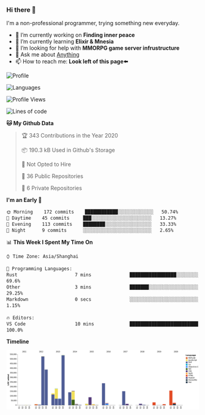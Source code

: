 ### Hi there 👋

I'm a non-professional programmer, trying something new everyday.

<!--
**dyzdyz010/dyzdyz010** is a ✨ _special_ ✨ repository because its `README.md` (this file) appears on your GitHub profile.
-->

- 🔭 I’m currently working on **Finding inner peace**
- 🌱 I’m currently learning **Elixir & Mnesia**
- 🤔 I’m looking for help with **MMORPG game server infrustructure**
- 💬 Ask me about [Anything](https://github.com/dyzdyz010/dyzdyz010/issues)
- 📫 How to reach me: **Look left of this page⬅️**

<!-- - 👯 I’m looking to collaborate on
- 😄 Pronouns: ...
- ⚡ Fun fact: ...
 -->
 
![Profile](https://github-readme-stats.vercel.app/api?username=dyzdyz010&count_private=true&show_icons=true&theme=dracula&include_all_commits=true)

![Languages](https://github-readme-stats.vercel.app/api/top-langs/?username=dyzdyz010&theme=dracula&hide=html,jupyter+notebook&count_private=true&show_icons=true)

<!--START_SECTION:waka-->
![Profile Views](http://img.shields.io/badge/Profile%20Views-0-blue)

![Lines of code](https://img.shields.io/badge/From%20Hello%20World%20I%27ve%20Written-264877%20lines%20of%20code-blue)

**🐱 My Github Data** 

> 🏆 343 Contributions in the Year 2020
 > 
> 📦 190.3 kB Used in Github's Storage 
 > 
> 🚫 Not Opted to Hire
 > 
> 📜 36 Public Repositories
 > 
> 🔑 6 Private Repositories 

**I'm an Early 🐤** 

```text
🌞 Morning    172 commits    ████████████░░░░░░░░░░░░░   50.74% 
🌆 Daytime    45 commits     ███░░░░░░░░░░░░░░░░░░░░░░   13.27% 
🌃 Evening    113 commits    ████████░░░░░░░░░░░░░░░░░   33.33% 
🌙 Night      9 commits      ░░░░░░░░░░░░░░░░░░░░░░░░░   2.65%

```


📊 **This Week I Spent My Time On** 

```text
⌚︎ Time Zone: Asia/Shanghai

💬 Programming Languages: 
Rust                     7 mins              █████████████████░░░░░░░░   69.6% 
Other                    3 mins              ███████░░░░░░░░░░░░░░░░░░   29.25% 
Markdown                 0 secs              ░░░░░░░░░░░░░░░░░░░░░░░░░   1.15%

🔥 Editors: 
VS Code                  10 mins             █████████████████████████   100.0%

```

**Timeline**

![Chart not found](https://github.com/dyzdyz010/dyzdyz010/blob/master/charts/bar_graph.png) 


<!--END_SECTION:waka-->
